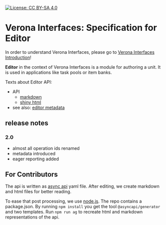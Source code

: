 [![License: CC BY-SA 4.0](https://img.shields.io/badge/License-CC%20BY--SA%204.0-lightgrey.svg)](https://creativecommons.org/licenses/by-sa/4.0/)
# Verona Interfaces: Specification for Editor

In order to understand Verona Interfaces, please go
to [Verona Interfaces Introduction](https://github.com/verona-interfaces/introduction)!

**Editor** in the context of Verona Interfaces is a module for 
authoring a unit. It is used in applications like task pools or item banks.

Texts about Editor API:
* API
  * [markdown](api/asyncapi.md)
  * [shiny html](https://verona-interfaces.github.io/player)
* see also: [editor metadata](api/editor-metadata.md)


## release notes
### 2.0
* almost all operation ids renamed
* metadata introduced
* eager reporting added

## For Contributors
The api is written as [async api](https://www.asyncapi.com) yaml file. After editing, we create markdown and html files for better reading.

To ease that post processing, we use [node.js](https://nodejs.org). The repo contains a package.json. By running `npm install` you get the tool `@asyncapi/generator` and two templates. Run `npm run ag` to recreate html and markdown representations of the api.
